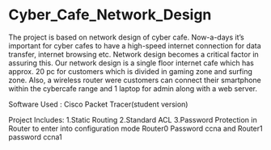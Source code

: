 # Cyber_Cafe_Network_Design

The project is based on network design of cyber cafe. Now-a-days it’s important for cyber cafes to have a high-speed internet connection for data transfer, internet browsing etc.
Network design becomes a critical factor in assuring this. Our network design is a single floor internet cafe which has approx. 20 pc for customers which is divided in gaming zone and surfing zone. Also, a wireless router were customers can connect their smartphone within the cybercafe range and 1 laptop for admin along with a web server.

Software Used : Cisco Packet Tracer(student version)

Project Includes: 1.Static Routing 2.Standard ACL 3.Password Protection in Router to enter into configuration mode Router0 Password ccna and Router1 password ccna1

